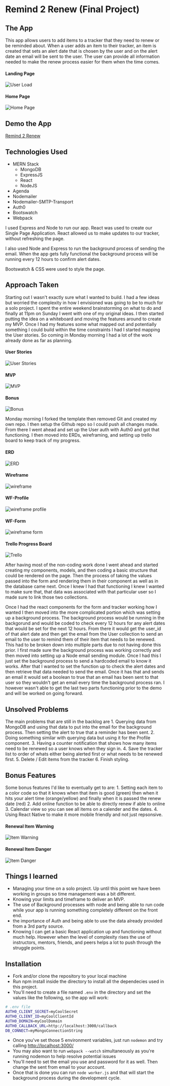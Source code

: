 # Remind 2 Renew (Final Project)

## The App
This app allows users to add items to a tracker that they need to renew or be reminded about. When a user adds an item to their tracker, an item is created that sets an alert date that is chosen by the user and on the alert date an email will be sent to the user. The user can provide all information needed to make the renew process easier for them when the time comes.

#### Landing Page
![ User Load ](img/auth-page.jpg)

#### Home Page
![ Home Page ](img/remind2renew-home.jpg)

## Demo the App
[Remind 2 Renew](http://remind2renew.herokuapp.com/login)

## Technologies Used

- MERN Stack
  * MongoDB 
  * ExpressJS
  * React
  * NodeJS
- Agenda
- Nodemailer
- Nodemailer-SMTP-Transport
- Auth0
- Bootswatch
- Webpack

I used Express and Node to run our app. React was used to create our Single Page Application. React allowed us to make updates to our tracker, without refreshing the page.

I also used Node and Express to run the background process of sending the email. When the app gets fully functional the background process will be running every 12 hours to confirm alert dates.

Bootswatch & CSS were used to style the page.

## Approach Taken

Starting out I wasn't exactly sure what I wanted to build. I had a few ideas but worried the complexity in how I envisioned was going to be to much for a solo project. I spent the entire weekend brainstorming on what to do and finally at 11pm on Sunday I went with one of my original ideas. I then started putting the idea on a whiteboard and moving the features around to create my MVP. Once I had my features some what mapped out and potentially something I could build within the time constraints I had I started mapping the User stories. So coming in Monday morning I had a lot of the work already done as far as planning. 

#### User Stories
![ User Stories ](img/IMG_6198.JPG)

#### MVP
![ MVP ](img/IMG_6199.JPG)

#### Bonus
![ Bonus ](img/IMG_6200.JPG)

Monday morning I forked the template then removed Git and created my own repo. I then setup the Github repo so I could push all changes made. From there I went ahead and set up the User auth with Auth0 and got that functioning. I then moved into ERDs, wireframing, and setting up trello board to keep track of my progress.

#### ERD
![ ERD ](img/IMG_6205.JPG)

#### Wireframe
![ wireframe ](img/IMG_6207.JPG)

#### WF-Profile
![ wireframe profile ](img/IMG_6208.JPG)

#### WF-Form
![ wireframe form ](img/IMG_6209.JPG)

#### Trello Progress Board
![ Trello ](img/trello-process.jpg)

After having most of the non-coding work done I went ahead and started creating my components, models, and then coding a basic structure that could be rendered on the page. Then the process of taking the values passed into the form and rendering them in their component as well as in the database came next. Once I knew I had that functioning I knew I wanted to make sure that, that data was associated with that particular user so I made sure to link those two collections.

Once I had the react components for the form and tracker working how I wanted I then moved into the more complicated portion which was setting up a background process. The background process would be running in the backgorund and would be coded to check every 12 hours for any alert dates that would be set for the next 12 hours. From there it would get the user_id of that alert date and then get the email from the User collection to send an  email to the user to remind them of their item that needs to be renewed. This had to be broken down into multiple parts due to not having done this prior. I first made sure the background process was working correctly and then moved into setting up a Node email sending module. Once I had this I just set the background process to send a hardcoded email to know it works. After that I wanted to set the function up to check the alert dates and then retrieve that data needed to send the email. Once it has that and sends an email it would set a boolean to true that an email has been sent to that user so they wouldn't get an email every time the background process ran. I however wasn't able to get the last two parts functioning prior to the demo and will be worked on going forward.

## Unsolved Problems

The main problems that are still in the backlog are 
    1. Querying data from MongoDB and using that data to put into the email for the background process. Then setting the alert to true that a reminder has been sent. 
    2. Doing something similar with querying data but using it for the Profile component.
    3. Having a counter notification that shows how many items need to be renewed so a user knows when they sign in. 
    4. Save the tracker list to order of whats either being alerted first or what needs to be renewed first.
    5. Delete / Edit items from the tracker
    6. Finish styling.
    
    
## Bonus Features

  Some bonus features I'd like to eventually get to are:
    1. Setting each item to a color code so that it knows when that item is good (green) then when it hits your alert time (orange/yellow) and finally when it is passed the renew date (red)
    2. Add online function to be able to directly renew if able to online
    3. Calendar view so you can see all items on a calender and the dates.
    4. Using React Native to make it more mobile friendly and not just repsonsive.
 
#### Renewal Item Warning
![ Item Warning ](img/item-warning.jpg)

#### Renewal Item Danger
![ Item Danger ](img/item-danger.jpg)


## Things I learned 

- Managing your time on a solo project. Up until this point we have been working in groups so time management was a bit different.
- Knowing your limits and timeframe to deliver an MVP.
- The use of Background processes with node and being able to run code while your app is running something completely different on the front end.
- the importance of Auth and being able to use the data already provided from a 3rd party source.
- Knowing I can get a basic React application up and functioning without much help. However when the level of complexity rises the use of instructors, mentors, friends, and peers helps a lot to push through the struggle points. 

## Installation

- Fork and/or clone the repository to your local machine
- Run npm install inside the directory to install all the dependecies used in this project.
- You'll need to create a file named `.env` in the directory and set the values like the following, so the app will work:

````bash
# .env file
AUTH0_CLIENT_SECRET=myCoolSecret
AUTH0_CLIENT_ID=myCoolClientId
AUTH0_DOMAIN=myCoolDomain
AUTH0_CALLBACK_URL=http://localhost:3000/callback
DB_CONNECT=myMongoConnectionString
````

- Once you've set those 5 environment variables, just run `nodemon` and try calling [http://localhost:3000/](http://localhost:3000/)
- You may also want to run `webpack --watch` simultaneously as you're running nodemon to help resolve potential issues
- You'll need to set the email you use and password for it as well. Then change the sent from email to your account.
- Once that is done you can run `node worker.js` and that will start the background process during the development cycle.
